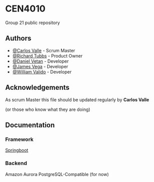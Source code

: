 
# CEN4010

Group 21 public repository



## Authors

- [@Carlos Valle](https://github.com/cvall91) - Scrum Master
- [@Richard Tubbs](https://github.com/Kedrik84) - Product Owner
- [@Daniel Vetan](https://github.com/danielvetan) - Developer
- [@James Vega](https://github.com/Jamesondawg) - Developer
- [@William Valido](https://www.github.com/willysyztem) - Developer
## Acknowledgements

As scrum Master this file should be updated regularly by **Carlos Valle**

(or those who know what they are doing)

## Documentation

### Framework
[Springboot](https://spring.io/projects/spring-boot)
### Backend
Amazon Aurora PostgreSQL-Compatible (for now)
